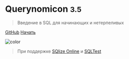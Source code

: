 <!-- _coverpage.md -->



# Querynomicon <small>3.5</small>

> Введение в SQL для начинающих и нетерпеливых


[GitHub](https://github.com/vndv/querynomicon)
[Начать](README.md)

![color](#f0f0f0)

> При поддержке [SQlize Online](https://sqlize.online) и [SQLTest](https://sqltest.online/ru)